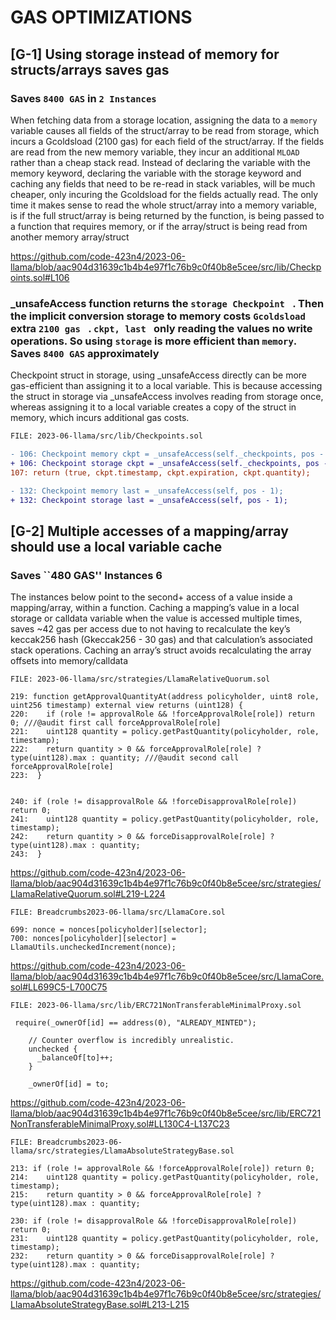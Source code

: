 # GAS OPTIMIZATIONS

##

## [G-1] Using storage instead of memory for structs/arrays saves gas

### Saves ``8400 GAS`` in ``2 Instances`` 

When fetching data from a storage location, assigning the data to a ``memory`` variable causes all fields of the struct/array to be read from storage, which incurs a Gcoldsload (2100 gas) for each field of the struct/array. If the fields are read from the new memory variable, they incur an additional ``MLOAD`` rather than a cheap stack read. Instead of declaring the variable with the memory keyword, declaring the variable with the storage keyword and caching any fields that need to be re-read in stack variables, will be much cheaper, only incuring the Gcoldsload for the fields actually read. The only time it makes sense to read the whole struct/array into a memory variable, is if the full struct/array is being returned by the function, is being passed to a function that requires memory, or if the array/struct is being read from another memory array/struct

https://github.com/code-423n4/2023-06-llama/blob/aac904d31639c1b4b4e97f1c76b9c0f40b8e5cee/src/lib/Checkpoints.sol#L106

### _unsafeAccess function returns the ``storage Checkpoint `` . Then the implicit conversion storage to memory costs ``Gcoldsload `` extra ``2100 gas `` . ``ckpt, last `` only reading the values no write operations. So using ``storage`` is more efficient than ``memory``. Saves ``8400 GAS`` approximately 

Checkpoint struct in storage, using _unsafeAccess directly can be more gas-efficient than assigning it to a local variable. This is because accessing the struct in storage via _unsafeAccess involves reading from storage once, whereas assigning it to a local variable creates a copy of the struct in memory, which incurs additional gas costs. 

```diff
FILE: 2023-06-llama/src/lib/Checkpoints.sol

- 106: Checkpoint memory ckpt = _unsafeAccess(self._checkpoints, pos - 1);
+ 106: Checkpoint storage ckpt = _unsafeAccess(self._checkpoints, pos - 1);
107: return (true, ckpt.timestamp, ckpt.expiration, ckpt.quantity);

- 132: Checkpoint memory last = _unsafeAccess(self, pos - 1);
+ 132: Checkpoint storage last = _unsafeAccess(self, pos - 1);


```
##
## [G-2] Multiple accesses of a mapping/array should use a local variable cache

### Saves ``480 GAS''   Instances 6

The instances below point to the second+ access of a value inside a mapping/array, within a function. Caching a mapping’s value in a local storage or calldata variable when the value is accessed multiple times, saves ~42 gas per access due to not having to recalculate the key’s keccak256 hash (Gkeccak256 - 30 gas) and that calculation’s associated stack operations. Caching an array’s struct avoids recalculating the array offsets into memory/calldata

```solidity
FILE: 2023-06-llama/src/strategies/LlamaRelativeQuorum.sol

219: function getApprovalQuantityAt(address policyholder, uint8 role, uint256 timestamp) external view returns (uint128) {
220:    if (role != approvalRole && !forceApprovalRole[role]) return 0; ///@audit first call forceApprovalRole[role]
221:    uint128 quantity = policy.getPastQuantity(policyholder, role, timestamp);
222:    return quantity > 0 && forceApprovalRole[role] ? type(uint128).max : quantity; ///@audit second call forceApprovalRole[role]
223:  }


240: if (role != disapprovalRole && !forceDisapprovalRole[role]) return 0;
241:    uint128 quantity = policy.getPastQuantity(policyholder, role, timestamp);
242:    return quantity > 0 && forceDisapprovalRole[role] ? type(uint128).max : quantity;
243:  }

```
https://github.com/code-423n4/2023-06-llama/blob/aac904d31639c1b4b4e97f1c76b9c0f40b8e5cee/src/strategies/LlamaRelativeQuorum.sol#L219-L224

```solidity
FILE: Breadcrumbs2023-06-llama/src/LlamaCore.sol

699: nonce = nonces[policyholder][selector];
700: nonces[policyholder][selector] = LlamaUtils.uncheckedIncrement(nonce);

```
https://github.com/code-423n4/2023-06-llama/blob/aac904d31639c1b4b4e97f1c76b9c0f40b8e5cee/src/LlamaCore.sol#LL699C5-L700C75

```solidity
FILE: 2023-06-llama/src/lib/ERC721NonTransferableMinimalProxy.sol

 require(_ownerOf[id] == address(0), "ALREADY_MINTED");

    // Counter overflow is incredibly unrealistic.
    unchecked {
      _balanceOf[to]++;
    }

    _ownerOf[id] = to;

```
https://github.com/code-423n4/2023-06-llama/blob/aac904d31639c1b4b4e97f1c76b9c0f40b8e5cee/src/lib/ERC721NonTransferableMinimalProxy.sol#LL130C4-L137C23

```solidity
FILE: Breadcrumbs2023-06-llama/src/strategies/LlamaAbsoluteStrategyBase.sol

213: if (role != approvalRole && !forceApprovalRole[role]) return 0;
214:    uint128 quantity = policy.getPastQuantity(policyholder, role, timestamp);
215:    return quantity > 0 && forceApprovalRole[role] ? type(uint128).max : quantity;

230: if (role != disapprovalRole && !forceDisapprovalRole[role]) return 0;
231:    uint128 quantity = policy.getPastQuantity(policyholder, role, timestamp);
232:    return quantity > 0 && forceDisapprovalRole[role] ? type(uint128).max : quantity;

```
https://github.com/code-423n4/2023-06-llama/blob/aac904d31639c1b4b4e97f1c76b9c0f40b8e5cee/src/strategies/LlamaAbsoluteStrategyBase.sol#L213-L215















